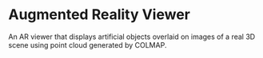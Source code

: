 # Augmented Reality Viewer
An AR viewer that displays artificial objects overlaid on images of a real 3D scene using point cloud generated by COLMAP.
